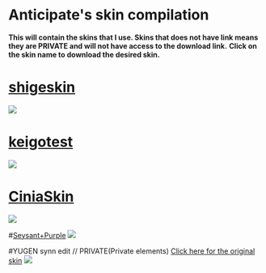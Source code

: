 # Anticipate's skin compilation
**This will contain the skins that I use. Skins that does not have link means they are PRIVATE and will not have access to the download link.**
**Click on the skin name to download the desired skin.**

# [shigeskin](http://puu.sh/m7hql/4bde743ac5.osk)
![](http://puu.sh/m7hs4/b377edc8e8.jpg)

# [keigotest](http://puu.sh/lYDoP/126a066cc0.zip)
![](http://puu.sh/m7hur/5f2f20b8c3.jpg)

# [CiniaSkin](http://puu.sh/m7hBj/851de48649.osk)
![](http://puu.sh/m7hC4/48f5ce790a.jpg)

#[Seysant+Purple](http://puu.sh/m7hGZ/0fc5f348e9.osk)
![](http://puu.sh/m7hFs/c6732a1c0f.jpg)

#YUGEN synn edit // PRIVATE(Private elements) 
[Click here for the original skin](https://osu.ppy.sh/forum/t/365036)
![](http://puu.sh/m7hOt/73ba0eb6f7.jpg)


